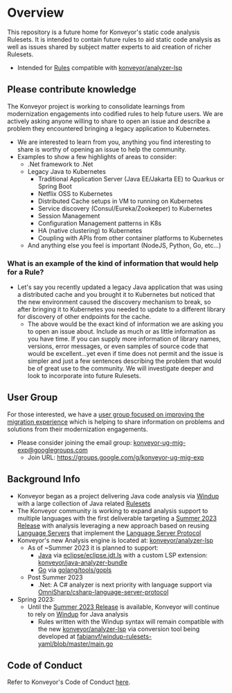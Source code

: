 # Overview
This repository is a future home for Konveyor's static code analysis Rulesets.  It is intended to contain future rules to aid static code analysis as well as issues shared by subject matter experts to aid creation of richer Rulesets.
* Intended for [Rules](https://github.com/konveyor/analyzer-lsp/blob/main/docs/rules.md) compatible with [konveyor/analyzer-lsp](https://github.com/konveyor/analyzer-lsp)

## Please contribute knowledge
The Konveyor project is working to consolidate learnings from modernization engagements into codified rules to help future users.  We are actively asking anyone willing to share to open an issue and describe a problem they encountered bringing a legacy application to Kubernetes.  
* We are interested to learn from you, anything you find interesting to share is worthy of opening an issue to help the community.
* Examples to show a few highlights of areas to consider:
  * .Net framework to .Net
  * Legacy Java to Kubernetes
    * Traditional Application Server (Java EE/Jakarta EE) to Quarkus or Spring Boot
    * Netflix OSS to Kubernetes
    * Distributed Cache setups in VM to running on Kubernetes
    * Service discovery (Consul/Eureka/Zookeeper) to Kubernetes
    * Session Management
    * Configuration Management patterns in K8s
    * HA (native clustering) to Kubernetes
    * Coupling with APIs from other container platforms to Kubernetes
  * And anything else you feel is important (NodeJS, Python, Go, etc...)
### What is an example of the kind of information that would help for a Rule?
* Let's say you recently updated a legacy Java application that was using a distributed cache and you brought it to Kubernetes but noticed that the new environment caused the discovery mechanism to break, so after bringing it to Kubernetes you needed to update to a different library for discovery of other endpoints for the cache. 
    * The above would be the exact kind of information we are asking you to open an issue about.  Include as much or as little information as you have time.  If you can supply more information of library names, versions, error messages, or even samples of source code that would be excellent...yet even if time does not permit and the issue is simpler and just a few sentences describing the problem that would be of great use to the community.  We will investigate deeper and look to incorporate into future Rulesets.
## User Group
For those interested, we have a [user group focused on improving the migration experience](https://github.com/konveyor/community/tree/main/ug-migration-experience) which is helping to share information on problems and solutions from their modernization engagements.  
* Please consider joining the email group: konveyor-ug-mig-exp@googlegroups.com
  * Join URL:  https://groups.google.com/g/konveyor-ug-mig-exp


## Background Info
* Konveyor began as a project delivering Java code analysis via [Windup](https://github.com/windup/windup) with a large collection of Java related [Rulesets](https://github.com/windup/windup-rulesets)
* The Konveyor community is working to expand analysis support to multiple languages with the first deliverable targeting a [Summer 2023 Release](https://github.com/orgs/konveyor/projects/59) with analysis leveraging a new approach based on reusing [Language Servers](https://microsoft.github.io/language-server-protocol/implementors/servers/) that implement the [Language Server Protocol](https://microsoft.github.io/language-server-protocol/)
* Konveyor's new Analysis engine is located at: [konveyor/analyzer-lsp](https://github.com/konveyor/analyzer-lsp) 
  * As of ~Summer 2023 it is planned to support:
    * [Java](https://github.com/konveyor/analyzer-lsp/tree/main/provider/java) via [eclipse/eclipse.jdt.ls](https://github.com/eclipse/eclipse.jdt.ls) with a custom LSP extension: [konveyor/java-analyzer-bundle](https://github.com/konveyor/java-analyzer-bundle)
    * [Go](https://github.com/konveyor/analyzer-lsp/tree/main/provider/golang) via [golang/tools/gopls](https://github.com/golang/tools/tree/master/gopls)
  * Post Summer 2023
    * .Net: A C# analyzer is next priority with language support via [OmniSharp/csharp-language-server-protocol](https://github.com/OmniSharp/csharp-language-server-protocol)
 * Spring 2023:
   * Until the [Summer 2023 Release](https://github.com/orgs/konveyor/projects/59) is available, Konveyor will continue to rely on [Windup](https://github.com/windup/windup) for Java analysis 
     * Rules written with the Windup syntax will remain compatible with the new [konveyor/analyzer-lsp](https://github.com/konveyor/analyzer-lsp) via conversion tool being developed at [fabianvf/windup-rulesets-yaml/blob/master/main.go](https://github.com/fabianvf/windup-rulesets-yaml/blob/master/main.go)


## Code of Conduct
Refer to Konveyor's Code of Conduct [here](https://github.com/konveyor/community/blob/main/CODE_OF_CONDUCT.md).
